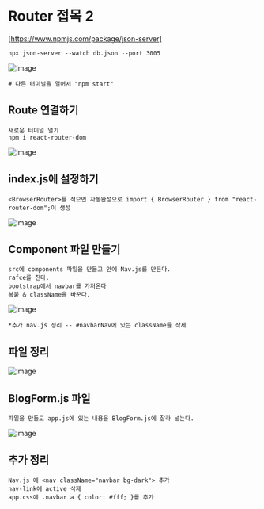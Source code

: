 
# Router 접목 2

[https://www.npmjs.com/package/json-server]

    npx json-server --watch db.json --port 3005

![image](https://github.com/myunzzhang/react_basic/assets/129017008/902ed13d-ddd3-4175-8468-25876d9054d0)

    # 다른 터미널을 열어서 "npm start"

## Route 연결하기

    새로운 터미널 열기
    npm i react-router-dom

![image](https://github.com/myunzzhang/react_basic/assets/129017008/2deeaec9-f442-4aa3-ade4-861c68f3f8e4)


## index.js에 설정하기

    <BrowserRouter>를 적으면 자동완성으로 import { BrowserRouter } from "react-router-dom";이 생성

![image](https://github.com/myunzzhang/react_basic/assets/129017008/7eb7b571-0ca7-4a5a-b0a2-c16bc52c9c0a)


## Component 파일 만들기

    src에 components 파일을 만들고 안에 Nav.js를 만든다.
    rafce를 친다.
    bootstrap에서 navbar를 가저온다
    복붙 & className을 바꾼다.

![image](https://github.com/myunzzhang/react_basic/assets/129017008/415263bc-fc1a-4526-991c-f3974021bace)

    *추가 nav.js 정리 -- #navbarNav에 있는 className들 삭제


## 파일 정리

![image](https://github.com/myunzzhang/react_basic/assets/129017008/17442f88-3bd1-4c9e-8dcb-31e1cc753dbd)

## BlogForm.js 파일

    파일을 만들고 app.js에 있는 내용을 BlogForm.js에 잘라 넣는다.

![image](https://github.com/myunzzhang/react_basic/assets/129017008/b87dd862-a751-459b-90f6-f467be7d38ee)


## 추가 정리

    Nav.js 에 <nav className="navbar bg-dark"> 추가
    nav-link에 active 삭제
    app.css에 .navbar a { color: #fff; }를 추가

